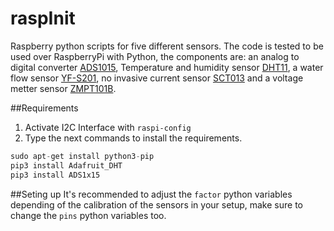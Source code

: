 # raspInit
Raspberry python scripts for five different sensors.
The code is tested to be used over RaspberryPi with Python, the components are: an analog to digital converter [ADS1015](https://pdf1.alldatasheet.com/datasheet-pdf/view/292738/TI/ADS1015.html), Temperature and humidity sensor [DHT11](https://components101.com/sensors/dht11-temperature-sensor), a water flow sensor [YF-S201](https://www.mantech.co.za/datasheets/products/yf-s201_sea.pdf), no invasive current sensor [SCT013](https://pdf1.alldatasheet.com/datasheet-pdf/view/1160244/YHDC/SCT013-050.html) and a voltage metter sensor [ZMPT101B](https://pdf1.alldatasheet.com/datasheet-pdf/view/1131993/ETC2/ZMPT101B.html).

##Requirements
1. Activate I2C Interface with `raspi-config`
2. Type the next commands to install the requirements.
```python
sudo apt-get install python3-pip
pip3 install Adafruit_DHT
pip3 install ADS1x15
```
##Seting up
It's recommended to adjust the `factor` python variables depending of the calibration of the sensors in your setup, make sure to change the `pins` python variables too.
